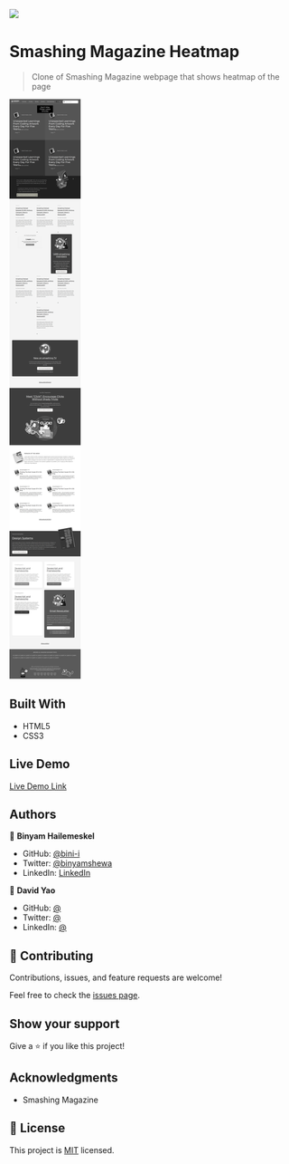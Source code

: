 ![](https://img.shields.io/badge/Microverse-blueviolet)

# Smashing Magazine Heatmap

> Clone of Smashing Magazine webpage that shows heatmap of the page

![screenshot](app_screenshot.png)

## Built With

- HTML5
- CSS3

## Live Demo

[Live Demo Link](https://raw.githack.com/daviidy/smashing-magazine/feature-branch/index.html)

## Authors

👤 **Binyam Hailemeskel**

- GitHub: [@bini-i](https://github.com/bini-i)
- Twitter: [@binyamshewa](https://twitter.com/binyamshewa)
- LinkedIn: [LinkedIn](https://www.linkedin.com/in/binyam-hailemeskel-728048151/)

👤 **David Yao**

- GitHub: [@](https://github.com/daviidy)
- Twitter: [@](https://twitter.com/)
- LinkedIn: [@](https://www.linkedin.com/)

## 🤝 Contributing

Contributions, issues, and feature requests are welcome!

Feel free to check the [issues page](issues/).

## Show your support

Give a ⭐️ if you like this project!

## Acknowledgments

- Smashing Magazine

## 📝 License

This project is [MIT](lic.url) licensed.
